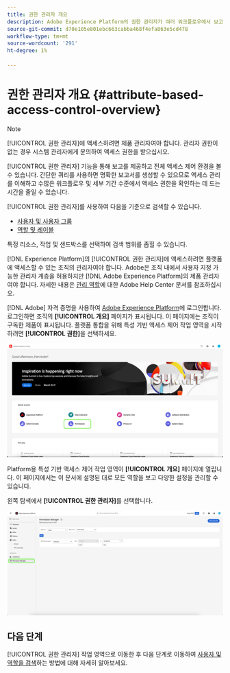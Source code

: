 ```yaml
---
title: 권한 관리자 개요
description: Adobe Experience Platform의 권한 관리자가 여러 워크플로우에서 보고서를 생성하는 데 어떻게 도움이 되는지 알아봅니다.
source-git-commit: d70e105e801ebc663cabba468f4efa863e5cd478
workflow-type: tm+mt
source-wordcount: '291'
ht-degree: 1%

---
```


# 권한 관리자 개요 {#attribute-based-access-control-overview}

>[!NOTE]
>
>[!UICONTROL 권한 관리자]에 액세스하려면 제품 관리자여야 합니다. 관리자 권한이 없는 경우 시스템 관리자에게 문의하여 액세스 권한을 받으십시오.

[!UICONTROL 권한 관리자] 기능을 통해 보고를 제공하고 전체 액세스 제어 환경을 볼 수 있습니다. 간단한 쿼리를 사용하면 명확한 보고서를 생성할 수 있으므로 액세스 관리를 이해하고 수많은 워크플로우 및 세부 기간 수준에서 액세스 권한을 확인하는 데 드는 시간을 줄일 수 있습니다.

[!UICONTROL 권한 관리자]를 사용하여 다음을 기준으로 검색할 수 있습니다.

* [사용자 및 사용자 그룹](./permissions.md)
* [역할 및 레이블](./permissions.md)

특정 리소스, 작업 및 샌드박스를 선택하여 검색 범위를 좁힐 수 있습니다.

[!DNL Experience Platform]의 [!UICONTROL 권한 관리자]에 액세스하려면 플랫폼에 액세스할 수 있는 조직의 관리자여야 합니다. Adobe은 조직 내에서 사용자 지정 가능한 관리자 계층을 허용하지만 [!DNL Adobe Experience Platform]의 제품 관리자여야 합니다. 자세한 내용은 [관리 역할](https://helpx.adobe.com/enterprise/using/admin-roles.html)에 대한 Adobe Help Center 문서를 참조하십시오.

[!DNL Adobe] 자격 증명을 사용하여 [Adobe Experience Platform](https://experience.adobe.com/)에 로그인합니다.  로그인하면 조직의 **[!UICONTROL 개요]** 페이지가 표시됩니다. 이 페이지에는 조직이 구독한 제품이 표시됩니다. 플랫폼 통합을 위해 특성 기반 액세스 제어 작업 영역을 시작하려면 **[!UICONTROL 권한]**&#x200B;을 선택하세요.

![사용 권한을 강조 표시하는 Adobe Experience Platform 개요](../../images/flac-ui/flac-select-product.png)

Platform용 특성 기반 액세스 제어 작업 영역이 **[!UICONTROL 개요]** 페이지에 열립니다. 이 페이지에서는 이 문서에 설명된 대로 모든 역할을 보고 다양한 설정을 관리할 수 있습니다.

왼쪽 탐색에서 **[!UICONTROL 권한 관리자]**&#x200B;를 선택합니다.

![사용 가능한 필터를 표시하는 권한 관리자 검색 화면입니다.](../../images/permission-manager/permission-manager.png)

## 다음 단계

[!UICONTROL 권한 관리자] 작업 영역으로 이동한 후 다음 단계로 이동하여 [사용자 및 역할을 검색](./permissions.md)하는 방법에 대해 자세히 알아보세요.
